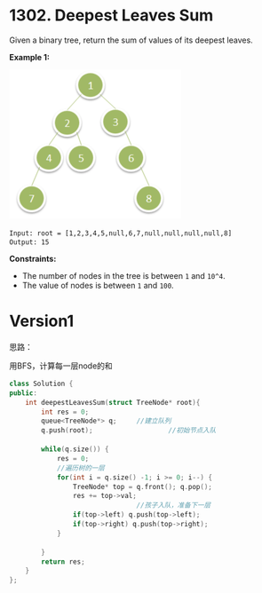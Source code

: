 # 1302. Deepest Leaves Sum

Given a binary tree, return the sum of values of its deepest leaves.

 

**Example 1:**

<img src="../img/image-20200318155347676.png" alt="image-20200318155347676" style="zoom:50%;" />

```
Input: root = [1,2,3,4,5,null,6,7,null,null,null,null,8]
Output: 15
```

 

**Constraints:**

- The number of nodes in the tree is between `1` and `10^4`.
- The value of nodes is between `1` and `100`.



# Version1

思路：

用BFS，计算每一层node的和

```cpp
class Solution {
public:
    int deepestLeavesSum(struct TreeNode* root){
        int res = 0;
        queue<TreeNode*> q;		//建立队列
        q.push(root);					//初始节点入队

        while(q.size()) {
            res = 0;
          	//遍历树的一层
            for(int i = q.size() -1; i >= 0; i--) {
                TreeNode* top = q.front(); q.pop();
                res += top->val;
								//孩子入队，准备下一层
                if(top->left) q.push(top->left);
                if(top->right) q.push(top->right);
            }

        }
        return res;
    }
};
```

